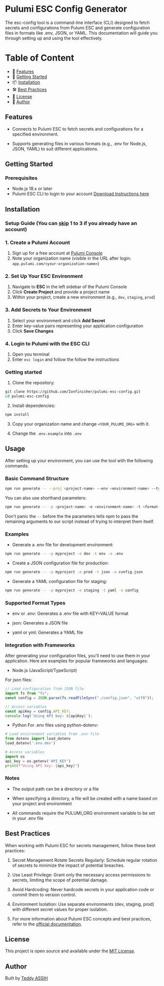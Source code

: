 # Pulumi ESC Config Generator

The esc-config tool is a command-line interface (CLI) designed to fetch secrets and configurations from Pulumi ESC and generate configuration files in formats like .env, JSON, or YAML. This documentation will guide you through setting up and using the tool effectively.

# Table of Content

- 🧱 [Features](#features)
- 🚀 [Getting Started](#getting-started)
- 📦 [Installation](#installation)
- 🛠 [Best Practices](#best-practices)
- 📃 [License](#license)
- 👤 [Author](#resources)

## Features

- Connects to Pulumi ESC to fetch secrets and configurations for a specified environment.

- Supports generating files in various formats (e.g., .env for Node.js, JSON, YAML) to suit different applications.

## Getting Started

### Prerequisites

- Node.js 18.x or later
- Pulumi ESC CLI to login to your account [Download Instructions here](https://www.pulumi.com/docs/esc/download-install/)

## Installation

### Setup Guide (You can [skip](#4-login-to-pulumi-with-the-esc-cli) 1 to 3 if you already have an account)

### 1. Create a Pulumi Account

1. Sign up for a free account at [Pulumi Console](https://app.pulumi.com/signup)
2. Note your organization name (visible in the URL after login: `app.pulumi.com/<your-organization-name>`)

### 2. Set Up Your ESC Environment

1. Navigate to **ESC** in the left sidebar of the Pulumi Console
2. Click **Create Project** and provide a project name
3. Within your project, create a new environment (e.g., `dev`, `staging`, `prod`)

### 3. Add Secrets to Your Environment

1. Select your environment and click **Add Secret**
2. Enter key-value pairs representing your application configuration
3. Click **Save Changes**

### 4. Login to Pulumi with the ESC CLI

1. Open you terminal
2. Enter `esc login` and follow the follow the instructions

### Getting started

1. Clone the repository:

```bash
git clone https://github.com/Ionfinisher/pulumi-esc-config.git
cd pulumi-esc-config
```

2. Install dependencies:

```bash
npm install
```

3. Copy your organization name and change `<YOUR_PULUMI_ORG>` with it.

4. Change the `.env.example` into `.env`

## Usage

After setting up your environment, you can use the tool with the following commands:

### Basic Command Structure

```bash
npm run generate -- --proj <project-name> --env <environment-name> --type <format-type> --output <output-path>
```

You can also use shorthand parameters:

```bash
npm run generate -- -p <project-name> -e <environment-name> -t <format-type> -o <output-path>
```

Don't panic the `--` before the the parameters tells npm to pass the remaining arguments to our script instead of trying to interpret them itself.

### Examples

- Generate a .env file for development environment:

```bash
npm run generate -- -p myproject -e dev -t env -o .env
```

- Create a JSON configuration file for production:

```bash
npm run generate -- -p myproject -e prod -t json -o config.json
```

- Generate a YAML configuration file for staging:

```bash
npm run generate -- -p myproject -e staging -t yaml -o config
```

### Supported Format Types

- env or .env: Generates a .env file with KEY=VALUE format

- json: Generates a JSON file

- yaml or yml: Generates a YAML file

### Integration with Frameworks

After generating your configuration files, you'll need to use them in your application. Here are examples for popular frameworks and languages:

- Node.js (JavaScript/TypeScript)

For json files:

```js
// Load configuration from JSON file
import fs from "fs";
const config = JSON.parse(fs.readFileSync("./config.json", "utf8"));

// Access variables
const apiKey = config.API_KEY;
console.log(`Using API key: ${apiKey}`);
```

- Python
  For .env files using python-dotenv:

```python
# Load environment variables from .env file
from dotenv import load_dotenv
load_dotenv('.env.dev')

# Access variables
import os
api_key = os.getenv('API_KEY')
print(f"Using API key: {api_key}")
```

### Notes

- The output path can be a directory or a file

- When specifying a directory, a file will be created with a name based on your project and environment

- All commands require the PULUMI_ORG environment variable to be set in your .env file

## Best Practices

When working with Pulumi ESC for secrets management, follow these best practices:

1. Secret Management
   Rotate Secrets Regularly: Schedule regular rotation of secrets to minimize the impact of potential breaches.

2. Use Least Privilege: Grant only the necessary access permissions to secrets, limiting the scope of potential damage.

3. Avoid Hardcoding: Never hardcode secrets in your application code or commit them to version control.

4. Environment Isolation: Use separate environments (dev, staging, prod) with different secret values for proper isolation.

5. For more information about Pulumi ESC concepts and best practices, refer to the [official documentation](https://www.pulumi.com/docs/pulumi-cloud/esc/concepts/).

## License

This project is open source and available under the [MIT License](LICENSE).

## Author

Built by [Teddy ASSIH](https://www.linkedin.com/in/teddy-assih-b4204b254/)
